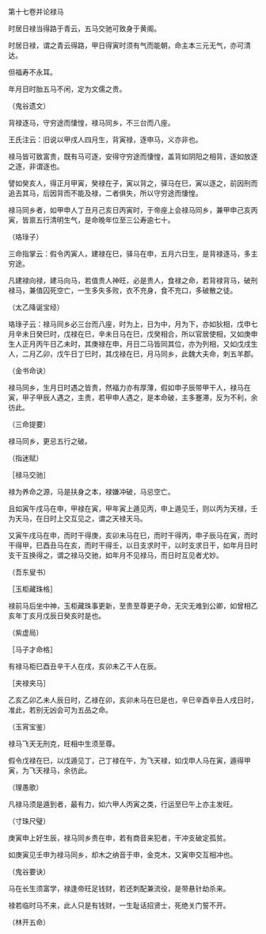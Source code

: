 第十七卷并论禄马

时居日禄当得路于青云，五马交驰可致身于黄阁。

时居日禄，谓之青云得路，甲日得寅时须有气而能朝，命主本三元无气，亦可清达。

但福寿不永耳。

年月日时胎五马不闲，定为文儒之贵。

（鬼谷遗文）

背禄逐马，守穷途而悽惶，禄马同乡，不三台而八座。

王氏注云：旧说以甲戌人四月生，背寅禄，逐申马，义亦非也。

禄马皆可致富贵，既有马可逐，安得守穷途而悽惶，盖背如阴阳之相背，逐如放逐之逐，非谓逐也。

譬如癸亥人，得正月甲寅，癸禄在子，寅以背之，驿马在巳，寅以逐之，前因刑而追去其马，后因背而不能及禄，二者俱失，所以守穷途而悽惶。

禄马同乡者，如甲申人丁丑月己亥日丙寅时，于帝座上会禄马同乡，兼甲申己亥丙寅，皆禀五行清明生气，是命晚年位至三公寿逾七十。

（珞琭子）

三命指掌云：假令丙寅人，建禄在巳，驿马在申，五月六日生，是背禄逐马，多主穷途。

凡建禄向禄，建马向马，若值贵人神旺，必是贵人，食禄之命，若背禄背马，破刑禄马，兼值囚死空亡，一生多失多败，衣不充身，食不充口，多破散之徒。

（太乙降诞宝经）

珞琭子云：禄马同乡必三台而八座，时为上，日为中，月为下，亦如狄相，戊申七月辛未日癸巳时，戊禄在巳，辛未日马在巳，戊癸相合，所以官居使相，又如庚申生人正月丙午日乙未时，其庚禄在申，月日二马皆同其位，亦为列相，又如戊戌生人，二月乙卯，戊午日丁巳时，其戊禄在巳，月马同乡，此魏大夫命，刺五羊郡。

（金书命诀）

禄马同乡，生月日时遇之皆贵，然福力亦有厚薄，假如申子辰带甲干人，禄马在寅，甲子甲辰人遇之，主贵，若甲申人遇之，是本命破，主多蹇滞，反为不利，余彷此。

（三命提要）

禄马同乡，更忌五行之破。

（指迷赋）

［禄马交驰］

禄为养命之源，马是扶身之本，禄嫌冲破，马忌空亡。

且如寅午戌马在申，甲禄在寅，甲年寅上遁见丙，申上遁见壬，则以丙为天禄，壬为天马，在日时上交互见之，谓之天禄天马。

又寅午戌马在申，而时干得庚，亥卯未马在巳，而时干得丙，申子辰马在寅，而时干得甲，巳酉丑马在亥，而时干得壬，以日支求时干，以时支求日干，如年月日时支干互换得之，谓之禄马交驰，如年月不见禄马，而日时互见者尤妙。

（吾东叟书）

［玉柜藏珠格］

禄前马后坐中神，玉柜藏珠事更新，至贵至尊更子命，无灾无难到公卿，如曾相乙亥年丁亥月戊辰日癸亥时是也。

（紫虚局）

［马子才命格］

有禄马柜巳酉丑辛干人在戌，亥卯未乙干人在辰。

［夹禄夹马］

乙亥乙卯乙未人辰日时，乙禄在卯，亥卯未马在巳是也，辛巳辛酉辛丑人戌日时，准此，若别无凶会可为五品之命。

（玉宵宝鉴）

禄马飞天无刑克，旺相中生须至尊。

假令戊禄在巳，以戊遁见丁，己丁禄在午，为飞天禄，如戊申人马在寅，遁得甲寅，为飞天禄马，余彷此。

（理愚歌）

凡禄马须是遁到者，最有力，如六甲人丙寅之类，行运至巳午上亦主发旺。

（寸珠尺璧）

庚寅申上好生辰，禄马同乡贵在申，若有商音来犯者，干冲支破定孤贫。

如庚寅见壬申为禄马同乡，却木之纳音于申，金克木，又寅申交互相冲也。

（鬼谷要诀）

马在长生须富学，禄逢帝旺足钱财，若还刺配兼流役，是带悬针劫杀来。

禄若临时马不来，此人只是有钱财，一生耻话招贤士，死绝关门誓不开。

（林开五命）

